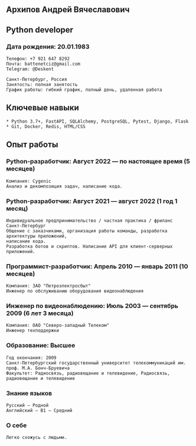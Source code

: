 ## Архипов Андрей Вячеславович
## Python developer
### Дата рождения: 20.01.1983

    Телефон: +7 921 647 8292
    Почта: battenetciz@gmail.com
    Telegram: @Deskent

    Санкт-Петербург, Россия
    Занятость: полная занятость
    График работы: гибкий график, полный день, удаленная работа

## Ключевые навыки
    * Python 3.7+, FastAPI, SQLAlchemy, PostgreSQL, Pytest, Django, Flask
    * Git, Docker, Redis, HTML/CSS

## Опыт работы
### Python-разработчик: Август 2022 — по настоящее время (5 месяцев)
    Компания: Cygenic
    Анализ и декомпозиция задач, написание кода.

### Python-разработчик: Август 2021 — август 2022 (1 год 1 месяц)
    Индивидуальное предпринимательство / частная практика / фриланс
    Санкт-Петербург
    Общение с заказчиками, организация работы команды, разработка архитектуры приложений,
    написание кода.
    Разработка ботов и скриптов. Написание API для клиент-серверных приложений.

### Программист-разработчик: Апрель 2010 — январь 2011 (10 месяцев)
    Компания: ЗАО "Петроэлектросбыт"
    Инженер по обслуживанию оборудования видеонаблюдения

### Инженер по видеонаблюдению: Июль 2003 — сентябрь 2009 (6 лет 3 месяца)
    Компания: ОАО "Северо-западный Телеком"
    Инженер техподдержки

###  Образование: Высшее
    Год окончания: 2009
    Санкт-Петербургский государственный университет телекоммуникаций им. проф. М.А. Бонч-Бруевича
    Факультет: Радиосвязь, радиовещание и телевидение, Радиосвязь, радиовещание и телевидение

### Знание языков
    Русский — Родной
    Английский — B1 — Средний

### О себе
    Легко схожусь с людьми.
